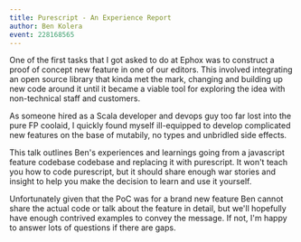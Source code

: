 ```yaml
---
title: Purescript - An Experience Report
author: Ben Kolera
event: 228168565
---
```

One of the first tasks that I got asked to do at Ephox was to construct a proof
of concept new feature in one of our editors. This involved integrating an open
source library that kinda met the mark, changing and building up new code
around it until it became a viable tool for exploring  the idea with
non-technical staff and customers.

As someone hired as a Scala developer and devops guy too far lost into the pure
FP coolaid, I quickly found myself ill-equipped to develop complicated new
features on the base of mutabily, no types and unbridled side effects.

This talk outlines Ben's experiences and learnings going from a javascript
feature codebase codebase and replacing it with purescript. It won't teach you
how to code purescript, but it should share enough war stories and insight to
help you make the decision to learn and use it yourself.

Unfortunately given that the PoC was for a brand new feature Ben cannot share
the actual code or talk about the feature in detail, but we'll hopefully have
enough contrived examples to convey the message. If not, I'm happy to answer
lots of questions if there are gaps.
